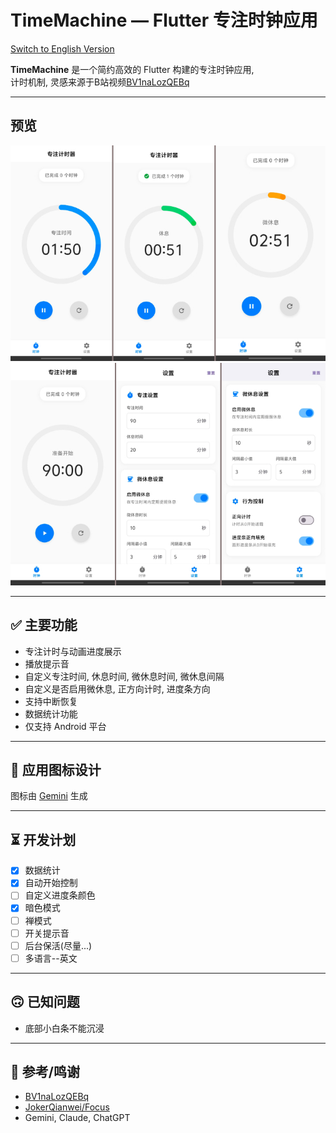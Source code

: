 # TimeMachine — Flutter 专注时钟应用

[Switch to English Version](README_EN.md)

**TimeMachine** 是一个简约高效的 Flutter 构建的专注时钟应用,  
计时机制, 灵感来源于B站视频[BV1naLozQEBq](https://www.bilibili.com/video/BV1naLozQEBq)

---

## 预览
![show0](pic/show0.jpeg)
![show1](pic/shwo1.jpeg)

---

## ✅ 主要功能

- 专注计时与动画进度展示
- 播放提示音
- 自定义专注时间, 休息时间, 微休息时间, 微休息间隔
- 自定义是否启用微休息, 正方向计时, 进度条方向
- 支持中断恢复
- 数据统计功能
- 仅支持 Android 平台

---

## 🎨 应用图标设计

图标由 [Gemini](https://gemini.google.com/) 生成

--- 

## ⏳️ 开发计划
- [x] 数据统计
- [x] 自动开始控制
- [ ] 自定义进度条颜色
- [x] 暗色模式
- [ ] 禅模式
- [ ] 开关提示音
- [ ] 后台保活(尽量...)
- [ ] 多语言--英文

--- 

## 🙃 已知问题
- 底部小白条不能沉浸

---

## 📌 参考/鸣谢

- [BV1naLozQEBq](https://www.bilibili.com/video/BV1naLozQEBq)
- [JokerQianwei/Focus](https://github.com/JokerQianwei/Focus/)
- Gemini, Claude, ChatGPT